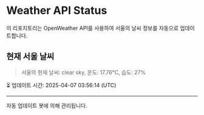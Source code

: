 
# Weather API Status

이 리포지토리는 OpenWeather API를 사용하여 서울의 날씨 정보를 자동으로 업데이트합니다.

## 현재 서울 날씨
> 서울의 현재 날씨: clear sky, 온도: 17.76°C, 습도: 27%

⏳ 업데이트 시간: 2025-04-07 03:56:14 (UTC)

---
자동 업데이트 봇에 의해 관리됩니다.
